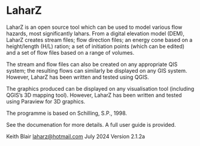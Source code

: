# LaharZ

LaharZ is an open source tool which can be used to model various flow hazards, most significantly lahars. From a digital elevation model (DEM), LaharZ creates stream files; flow direction files; an energy cone based on a height/length (H/L) ration; a set of initiation points (which can be edited) and a set of flow files based on a range of volumes.

The stream and flow files can also be created on any appropriate QIS system; the resulting flows can similarly be displayed on any GIS system. However, LaharZ has been written and tested using QGIS.

The graphics produced can be displayed on any visualisation tool (including QGIS’s 3D mapping tool). However, LaharZ has been written and tested using Paraview for 3D graphics.

The programme is based on Schilling, S.P., 1998.

See the documenation for more details. A full user guide is provided.

Keith Blair
laharz@hotmail.com
July 2024
Version 2.1.2a

